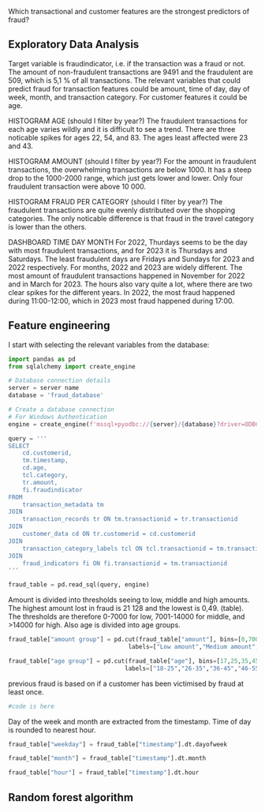 Which transactional and customer features are the strongest predictors of fraud?

## Exploratory Data Analysis
Target variable is fraudindicator, i.e. if the transaction was a fraud or not. The amount of non-fraudulent transactions are 9491 and the fraudulent are 509, which is 5,1 % of all transactions. 
The relevant variables that could predict fraud for transaction features could be amount, time of day, day of week, month, and transaction category. For customer features it could be age.

HISTOGRAM AGE (should I filter by year?)
The fraudulent transactions for each age varies wildly and it is difficult to see a trend. There are three noticable spikes for ages 22, 54, and 83. The ages least affected were 23 and 43.

HISTOGRAM AMOUNT (should I filter by year?)
For the amount in fraudulent transactions, the overwhelming transactions are below 1000. It has a steep drop to the 1000-2000 range, which just gets lower and lower. Only four fraudulent transaction were above 10 000.

HISTOGRAM FRAUD PER CATEGORY (should I filter by year?)
The fraudulent transactions are quite evenly distributed over the shopping categories. The only noticable difference is that fraud in the travel category is lower than the others. 

DASHBOARD TIME DAY MONTH
For 2022, Thurdays seems to be the day with most fraudulent transactions, and for 2023 it is Thursdays and Saturdays. The least fraudulent days are Fridays and Sundays for 2023 and 2022 respectively. 
For months, 2022 and 2023 are widely different. The most amount of fraudulent transactions happened in November for 2022 and in March for 2023.
The hours also vary quite a lot, where there are two clear spikes for the different years. In 2022, the most fraud happened during 11:00-12:00, which in 2023 most fraud happened during 17:00.


## Feature engineering
I start with selecting the relevant variables from the database:

``` python
import pandas as pd
from sqlalchemy import create_engine

# Database connection details
server = server name
database = 'fraud_database'

# Create a database connection
# For Windows Authentication
engine = create_engine(f'mssql+pyodbc://{server}/{database}?driver=ODBC+Driver+17+for+SQL+Server')

query = '''
SELECT 
    cd.customerid,
    tm.timestamp, 
    cd.age, 
    tcl.category, 
    tr.amount, 
    fi.fraudindicator
FROM 
    transaction_metadata tm
JOIN 
    transaction_records tr ON tm.transactionid = tr.transactionid
JOIN
    customer_data cd ON tr.customerid = cd.customerid
JOIN 
    transaction_category_labels tcl ON tcl.transactionid = tm.transactionid
JOIN
    fraud_indicators fi ON fi.transactionid = tm.transactionid
'''

fraud_table = pd.read_sql(query, engine)
```

Amount is divided into thresholds seeing to low, middle and high amounts. The highest amount lost in fraud is 21 128 and the lowest is 0,49. (table). The thresholds are 
therefore 0-7000 for low, 7001-14000 for middle, and >14000 for high. Also age is divided into age groups.

``` python
fraud_table["amount group"] = pd.cut(fraud_table["amount"], bins=[0,7000,14000,22000], 
                                  labels=["Low amount","Medium amount","High amount"])

fraud_table["age group"] = pd.cut(fraud_table["age"], bins=[17,25,35,45,55,65,75,85,95], 
                                 labels=["18-25","26-35","36-45","46-55","56-65","66-75","76-85","86-95"])
```

previous fraud is based on if a customer has been victimised by fraud at least once. 

``` python
#code is here
```


Day of the week and month are extracted from the timestamp. Time of day is rounded to nearest hour.

``` python
fraud_table["weekday"] = fraud_table["timestamp"].dt.dayofweek

fraud_table["month"] = fraud_table["timestamp"].dt.month

fraud_table["hour"] = fraud_table["timestamp"].dt.hour
```


## Random forest algorithm
